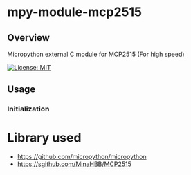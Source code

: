 # mpy-module-mcp2515
## Overview
Micropython external C module for MCP2515 (For high speed)

[![License: MIT](https://img.shields.io/badge/License-MIT-yellow.svg)](https://opensource.org/licenses/MIT)

## Usage

### Initialization

# Library used
* https://github.com/micropython/micropython
* https://sgithub.com/MinaHBB/MCP2515